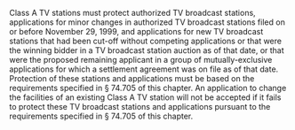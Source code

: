 Class A TV stations must protect authorized TV broadcast stations, applications for minor changes in authorized TV broadcast stations filed on or before November 29, 1999, and applications for new TV broadcast stations that had been cut-off without competing applications or that were the winning bidder in a TV broadcast station auction as of that date, or that were the proposed remaining applicant in a group of mutually-exclusive applications for which a settlement agreement was on file as of that date. Protection of these stations and applications must be based on the requirements specified in § 74.705 of this chapter. An application to change the facilities of an existing Class A TV station will not be accepted if it fails to protect these TV broadcast stations and applications pursuant to the requirements specified in § 74.705 of this chapter.

